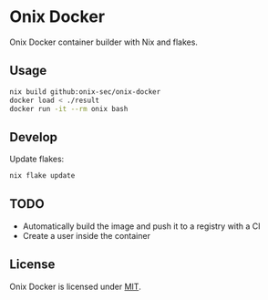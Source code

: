 # Onix Docker

Onix Docker container builder with Nix and flakes.

## Usage

```bash
nix build github:onix-sec/onix-docker
docker load < ./result
docker run -it --rm onix bash
```

## Develop

Update flakes:

```bash
nix flake update
```

## TODO

- Automatically build the image and push it to a registry with a CI
- Create a user inside the container

## License

Onix Docker is licensed under [MIT](./LICENSE).
